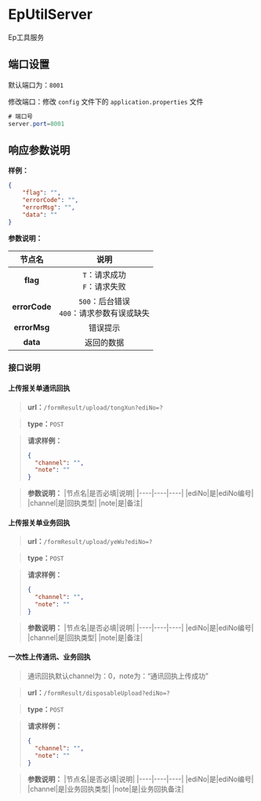 # EpUtilServer

Ep工具服务

## 端口设置

默认端口为：`8001`

修改端口：修改  `config` 文件下的 `application.properties` 文件

```java
# 端口号
server.port=8001
```

## 响应参数说明

**样例：**

```json
{
	"flag": "",
	"errorCode": "",
	"errorMsg": "",
	"data": ""
}
```

**参数说明：**

| 节点名 | 说明             |
| :----: | :--------------: |
| **flag** | `T`：请求成功<br />`F`：请求失败 |
| **errorCode** | `500`：后台错误<br />`400`：请求参数有误或缺失 |
| **errorMsg** | 错误提示 |
| **data** | 返回的数据 |

### 接口说明

#### 上传报关单通讯回执

> **url：**`/formResult/upload/tongXun?ediNo=?`

> **type：**`POST`

>**请求样例：**
> ```json
> {
> 	"channel": "",
> 	"note": ""
> }
> ```

> **参数说明：**
> |节点名|是否必填|说明|
> |----|----|----|
> |ediNo|是|ediNo编号|
> |channel|是|回执类型|
> |note|是|备注|

#### 上传报关单业务回执

> **url：**`/formResult/upload/yeWu?ediNo=?`

> **type：**`POST`

> **请求样例：**
> ```json
> {
> 	"channel": "",
> 	"note": ""
> }
> ```

> **参数说明：**
> |节点名|是否必填|说明|
> |----|----|----|
> |ediNo|是|ediNo编号|
> |channel|是|回执类型|
> |note|是|备注|

#### 一次性上传通讯、业务回执

> 通讯回执默认channel为：0，note为：“通讯回执上传成功”

> **url：**`/formResult/disposableUpload?ediNo=?`

> **type：**`POST`

> **请求样例：**
> ```json
> {
> 	"channel": "",
> 	"note": ""
> }
> ```

> **参数说明：**
> |节点名|是否必填|说明|
> |----|----|----|
> |ediNo|是|ediNo编号|
> |channel|是|业务回执类型|
> |note|是|业务回执备注|